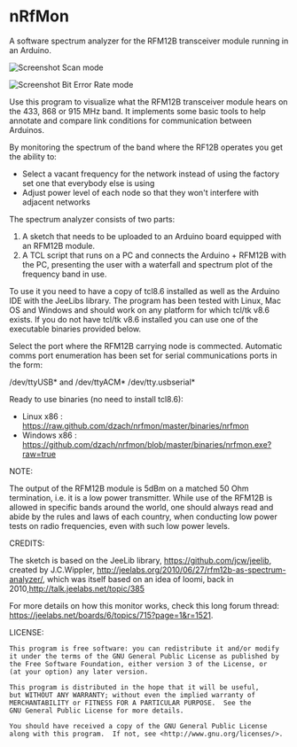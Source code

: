 nRfMon
=======

A software spectrum analyzer for the RFM12B transceiver module running in an Arduino.

![Screenshot](https://raw.github.com/dzach/nrfmon/master/images/nrfmon_scan.png)
Scan mode

![Screenshot](https://raw.github.com/dzach/nrfmon/master/images/nrfmon_BERT.png)
Bit Error Rate mode


Use this program to visualize what the RFM12B transceiver module hears on the 433, 868 or 915 MHz band.
It implements some basic tools to help annotate and compare link conditions for communication between Arduinos.

By monitoring the spectrum of the band where the RF12B operates you get the ability to:

- Select a vacant frequency for the network instead of using the factory set one that everybody else is using
- Adjust power level of each node so that they won't interfere with adjacent networks

The spectrum analyzer consists of two parts:

1. A sketch that needs to be uploaded to an Arduino board equipped with an RFM12B module. 
2. A TCL script that runs on a PC and connects the Arduino + RFM12B with the PC, presenting the user with a waterfall and spectrum plot of the frequency band in use.

To use it you need to have a copy of tcl8.6 installed as well as the Arduino IDE with the JeeLibs library. The program has been tested with Linux, Mac OS and Windows and should work on any platform for which tcl/tk v8.6 exists. If you do not have tcl/tk v8.6 installed you can use one of the executable binaries provided below.

Select the port where the RFM12B carrying node is commected. Automatic comms port enumeration has been set for serial communications ports in the form:

/dev/ttyUSB* and /dev/ttyACM* /dev/tty.usbserial*

Ready to use binaries (no need to install tcl8.6):
*   Linux x86 : https://raw.github.com/dzach/nrfmon/master/binaries/nrfmon
*   Windows x86 : https://github.com/dzach/nrfmon/blob/master/binaries/nrfmon.exe?raw=true

NOTE:

The output of the RFM12B module is 5dBm on a matched 50 Ohm termination, i.e. it is a low power transmitter. While use of the RFM12B is allowed in specific bands around the world, one should always read and abide by the rules and laws of each country, when conducting low power tests on radio frequencies, even with such low power levels.

CREDITS:

The sketch is based on the JeeLib library, https://github.com/jcw/jeelib, created by J.C.Wippler, http://jeelabs.org/2010/06/27/rfm12b-as-spectrum-analyzer/, which was itself based on an idea of loomi, back in 2010,http://talk.jeelabs.net/topic/385

For more details on how this monitor works, check this long forum thread: https://jeelabs.net/boards/6/topics/715?page=1&r=1521.

LICENSE:

    This program is free software: you can redistribute it and/or modify
    it under the terms of the GNU General Public License as published by
    the Free Software Foundation, either version 3 of the License, or
    (at your option) any later version.

    This program is distributed in the hope that it will be useful,
    but WITHOUT ANY WARRANTY; without even the implied warranty of
    MERCHANTABILITY or FITNESS FOR A PARTICULAR PURPOSE.  See the
    GNU General Public License for more details.

    You should have received a copy of the GNU General Public License
    along with this program.  If not, see <http://www.gnu.org/licenses/>.
